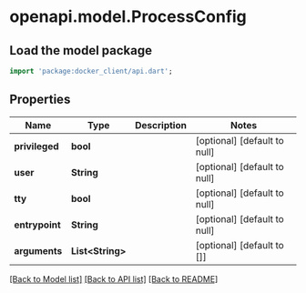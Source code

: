 # openapi.model.ProcessConfig

## Load the model package
```dart
import 'package:docker_client/api.dart';
```

## Properties
Name | Type | Description | Notes
------------ | ------------- | ------------- | -------------
**privileged** | **bool** |  | [optional] [default to null]
**user** | **String** |  | [optional] [default to null]
**tty** | **bool** |  | [optional] [default to null]
**entrypoint** | **String** |  | [optional] [default to null]
**arguments** | **List&lt;String&gt;** |  | [optional] [default to []]

[[Back to Model list]](../README.md#documentation-for-models) [[Back to API list]](../README.md#documentation-for-api-endpoints) [[Back to README]](../README.md)


